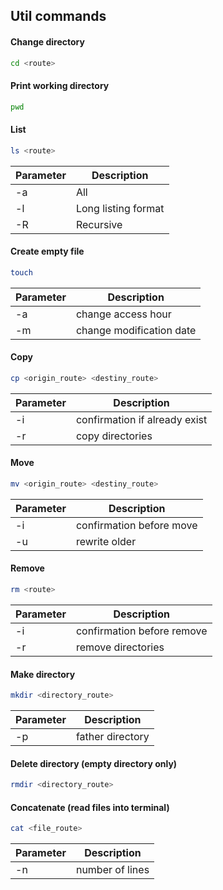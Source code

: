 ## Util commands

#### Change directory
``` bash
cd <route>
``` 

#### Print working directory
``` bash
pwd
``` 

#### List
``` bash
ls <route>
```

| Parameter  | Description            |
| ---------- | ---------------------- |
| -a         | All                    |
| -l         | Long listing format    |
| -R         | Recursive              |

#### Create empty file
``` bash
touch
```

| Parameter  | Description                  |
| ---------- | ---------------------------- |
| -a         | change access hour           |
| -m         | change modification date     |

#### Copy
``` bash 
cp <origin_route> <destiny_route>
```

| Parameter  | Description                   |
| ---------- | ----------------------------- |
| -i         | confirmation if already exist |
| -r         | copy directories              |

#### Move
``` bash 
mv <origin_route> <destiny_route>
```

| Parameter  | Description                   |
| ---------- | ----------------------------- |
| -i         | confirmation before move      |
| -u         | rewrite older                 |

#### Remove
``` bash 
rm <route>
```

| Parameter  | Description                   |
| ---------- | ----------------------------- |
| -i         | confirmation before remove    |
| -r         | remove directories            |

#### Make directory
``` bash 
mkdir <directory_route>
```

| Parameter  | Description                   |
| ---------- | ----------------------------- |
| -p         | father directory              |

#### Delete directory (empty directory only)
``` bash 
rmdir <directory_route>
```

#### Concatenate (read files into terminal)
``` bash 
cat <file_route>
```
| Parameter  | Description                   |
| ---------- | ----------------------------- |
| -n         | number of lines               |


